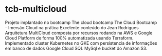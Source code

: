 # tcb-multicloud
Projeto implantado no bootcamp The cloud bootcamp
The Cloud Bootcamp - Imersão Cloud na prática
Excelente conteúdo do Jean Rodrigues
Arquitetura MultiCloud composta por recursos rodando na AWS e Google Cloud Platform de forma 100% automatizada usando Terraform. 
Implementado cluster Kubernetes no GKE com persistencia de informações em banco de dados Google Cloud SQL MySql e bucket do Amazon S3.
